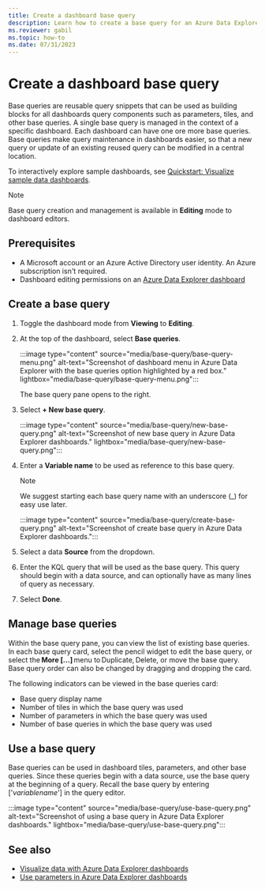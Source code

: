 ```yaml
---
title: Create a dashboard base query
description: Learn how to create a base query for an Azure Data Explorer dashboard
ms.reviewer: gabil
ms.topic: how-to
ms.date: 07/31/2023
---
```

# Create a dashboard base query

Base queries are reusable query snippets that can be used as building blocks for all dashboards query components such as parameters, tiles, and other base queries. A single base query is managed in the context of a specific dashboard. Each dashboard can have one ore more base queries. Base queries make query maintenance in dashboards easier, so that a new query or update of an existing reused query can be modified in a central location.

To interactively explore sample dashboards, see [Quickstart: Visualize sample data dashboards](web-ui-samples-dashboards.md).

> [!NOTE]
> Base query creation and management is available in **Editing** mode to dashboard editors.

## Prerequisites

* A Microsoft account or an Azure Active Directory user identity. An Azure subscription isn't required.
* Dashboard editing permissions on an [Azure Data Explorer dashboard](azure-data-explorer-dashboards.md)

## Create a base query

1. Toggle the dashboard mode from **Viewing** to **Editing**.
1. At the top of the dashboard, select **Base queries**.

    :::image type="content" source="media/base-query/base-query-menu.png" alt-text="Screenshot of dashboard menu in Azure Data Explorer with the base queries option highlighted by a red box." lightbox="media/base-query/base-query-menu.png":::

    The base query pane opens to the right.

1. Select **+ New base query**.

    :::image type="content" source="media/base-query/new-base-query.png" alt-text="Screenshot of new base query in Azure Data Explorer dashboards." lightbox="media/base-query/new-base-query.png":::

1. Enter a **Variable name** to be used as reference to this base query.  

    > [!NOTE]
    > We suggest starting each base query name with an underscore (_) for easy use later.

    :::image type="content" source="media/base-query/create-base-query.png" alt-text="Screenshot of create base query in Azure Data Explorer dashboards.":::

1. Select a data **Source** from the dropdown.
1. Enter the KQL query that will be used as the base query. This query should begin with a data source, and can optionally have as many lines of query as necessary.
1. Select **Done**.

## Manage base queries

Within the base query pane, you can view the list of existing base queries. In each base query card, select the pencil widget to edit the base query, or select the **More [...]** menu to Duplicate, Delete, or move the base query. Base query order can also be changed by dragging and dropping the card.

The following indicators can be viewed in the base queries card:

* Base query display name
* Number of tiles in which the base query was used
* Number of parameters in which the base query was used
* Number of base queries in which the base query was used

## Use a base query

Base queries can be used in dashboard tiles, parameters, and other base queries. Since these queries begin with a data source, use the base query at the beginning of a query. Recall the base query by entering ['*variablename*'] in the query editor.

:::image type="content" source="media/base-query/use-base-query.png" alt-text="Screenshot of using a base query in Azure Data Explorer dashboards." lightbox="media/base-query/use-base-query.png":::

## See also

* [Visualize data with Azure Data Explorer dashboards](azure-data-explorer-dashboards.md)
* [Use parameters in Azure Data Explorer dashboards](dashboard-parameters.md)